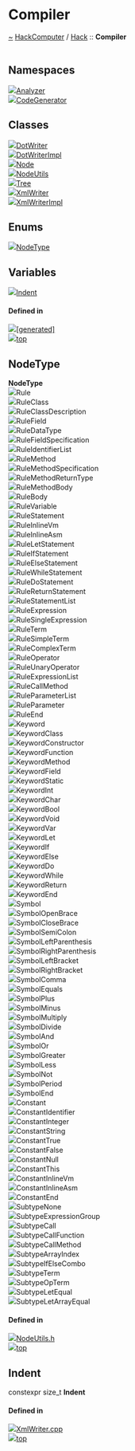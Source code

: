 <a id="compiler"></a>
<h1>Compiler</h1>
<a id="a00756"></a>
<a href="https://github.com/CharlesCarley/HackComputer#~">~</a>
<a href="index.md#index">HackComputer</a>
<span class="inline-text">/</span>
<a href="a00750.md#hack">Hack</a>
<span class="inline-text">::</span>
<span class="bold-text"><b>Compiler</b></span>
<br/>
<br/>
<a id="namespaces"></a>
<h2>Namespaces</h2>
<div class="icon-link">
<img src="../images/namespace.svg"/><a href="a00755.md#analyzer">Analyzer</a>
</div>
<div class="icon-link">
<img src="../images/namespace.svg"/><a href="a00757.md#codegenerator">CodeGenerator</a>
</div>
<a id="classes"></a>
<h2>Classes</h2>
<div class="icon-link">
<img src="../images/class.svg"/><a href="a01010.md#dotwriter">DotWriter</a>
</div>
<div class="icon-link">
<img src="../images/class.svg"/><a href="a01006.md#dotwriterimpl">DotWriterImpl</a>
</div>
<div class="icon-link">
<img src="../images/class.svg"/><a href="a01014.md#node">Node</a>
</div>
<div class="icon-link">
<img src="../images/class.svg"/><a href="a01018.md#nodeutils">NodeUtils</a>
</div>
<div class="icon-link">
<img src="../images/class.svg"/><a href="a01022.md#tree">Tree</a>
</div>
<div class="icon-link">
<img src="../images/class.svg"/><a href="a01030.md#xmlwriter">XmlWriter</a>
</div>
<div class="icon-link">
<img src="../images/class.svg"/><a href="a01026.md#xmlwriterimpl">XmlWriterImpl</a>
</div>
<a id="enums"></a>
<h2>Enums</h2>
<span class="icon-list-item"><a href="#nodetype" class="icon-list-item"><img src="../images/class.svg" class="icon-list-item"/><span class="icon-list-item">NodeType</span>
</a>
</span>
<br/>
<a id="variables"></a>
<h2>Variables</h2>
<span class="icon-list-item"><a href="#indent" class="icon-list-item"><img src="../images/class.svg" class="icon-list-item"/><span class="icon-list-item">Indent</span>
</a>
</span>
<br/>
<a id="defined-in"></a>
<h4>Defined in</h4>
<span class="icon-list-item"><a href="https://github.com/CharlesCarley/HackComputer/blob/master/[generated]#L1" class="icon-list-item"><img src="../images/file.svg" class="icon-list-item"/><span class="icon-list-item">[generated]</span>
</a>
</span>
<br/>
<span class="icon-list-item"><a href="#compiler" class="icon-list-item"><img src="../images/jumpToTop.svg" class="icon-list-item"/><span class="icon-list-item">top</span>
</a>
</span>
<a id="nodetype"></a>
<h2>NodeType</h2>
<span class="bold-text"><b>NodeType</b></span>
<br/>
<a id="rule"></a>
<div class="paragraph">
<span class="paragraph"><img src="../images/enum.svg"/><span class="inline-text">Rule</span>
</span>
</div>
<a id="ruleclass"></a>
<div class="paragraph">
<span class="paragraph"><img src="../images/enum.svg"/><span class="inline-text">RuleClass</span>
</span>
</div>
<a id="ruleclassdescription"></a>
<div class="paragraph">
<span class="paragraph"><img src="../images/enum.svg"/><span class="inline-text">RuleClassDescription</span>
</span>
</div>
<a id="rulefield"></a>
<div class="paragraph">
<span class="paragraph"><img src="../images/enum.svg"/><span class="inline-text">RuleField</span>
</span>
</div>
<a id="ruledatatype"></a>
<div class="paragraph">
<span class="paragraph"><img src="../images/enum.svg"/><span class="inline-text">RuleDataType</span>
</span>
</div>
<a id="rulefieldspecification"></a>
<div class="paragraph">
<span class="paragraph"><img src="../images/enum.svg"/><span class="inline-text">RuleFieldSpecification</span>
</span>
</div>
<a id="ruleidentifierlist"></a>
<div class="paragraph">
<span class="paragraph"><img src="../images/enum.svg"/><span class="inline-text">RuleIdentifierList</span>
</span>
</div>
<a id="rulemethod"></a>
<div class="paragraph">
<span class="paragraph"><img src="../images/enum.svg"/><span class="inline-text">RuleMethod</span>
</span>
</div>
<a id="rulemethodspecification"></a>
<div class="paragraph">
<span class="paragraph"><img src="../images/enum.svg"/><span class="inline-text">RuleMethodSpecification</span>
</span>
</div>
<a id="rulemethodreturntype"></a>
<div class="paragraph">
<span class="paragraph"><img src="../images/enum.svg"/><span class="inline-text">RuleMethodReturnType</span>
</span>
</div>
<a id="rulemethodbody"></a>
<div class="paragraph">
<span class="paragraph"><img src="../images/enum.svg"/><span class="inline-text">RuleMethodBody</span>
</span>
</div>
<a id="rulebody"></a>
<div class="paragraph">
<span class="paragraph"><img src="../images/enum.svg"/><span class="inline-text">RuleBody</span>
</span>
</div>
<a id="rulevariable"></a>
<div class="paragraph">
<span class="paragraph"><img src="../images/enum.svg"/><span class="inline-text">RuleVariable</span>
</span>
</div>
<a id="rulestatement"></a>
<div class="paragraph">
<span class="paragraph"><img src="../images/enum.svg"/><span class="inline-text">RuleStatement</span>
</span>
</div>
<a id="ruleinlinevm"></a>
<div class="paragraph">
<span class="paragraph"><img src="../images/enum.svg"/><span class="inline-text">RuleInlineVm</span>
</span>
</div>
<a id="ruleinlineasm"></a>
<div class="paragraph">
<span class="paragraph"><img src="../images/enum.svg"/><span class="inline-text">RuleInlineAsm</span>
</span>
</div>
<a id="ruleletstatement"></a>
<div class="paragraph">
<span class="paragraph"><img src="../images/enum.svg"/><span class="inline-text">RuleLetStatement</span>
</span>
</div>
<a id="ruleifstatement"></a>
<div class="paragraph">
<span class="paragraph"><img src="../images/enum.svg"/><span class="inline-text">RuleIfStatement</span>
</span>
</div>
<a id="ruleelsestatement"></a>
<div class="paragraph">
<span class="paragraph"><img src="../images/enum.svg"/><span class="inline-text">RuleElseStatement</span>
</span>
</div>
<a id="rulewhilestatement"></a>
<div class="paragraph">
<span class="paragraph"><img src="../images/enum.svg"/><span class="inline-text">RuleWhileStatement</span>
</span>
</div>
<a id="ruledostatement"></a>
<div class="paragraph">
<span class="paragraph"><img src="../images/enum.svg"/><span class="inline-text">RuleDoStatement</span>
</span>
</div>
<a id="rulereturnstatement"></a>
<div class="paragraph">
<span class="paragraph"><img src="../images/enum.svg"/><span class="inline-text">RuleReturnStatement</span>
</span>
</div>
<a id="rulestatementlist"></a>
<div class="paragraph">
<span class="paragraph"><img src="../images/enum.svg"/><span class="inline-text">RuleStatementList</span>
</span>
</div>
<a id="ruleexpression"></a>
<div class="paragraph">
<span class="paragraph"><img src="../images/enum.svg"/><span class="inline-text">RuleExpression</span>
</span>
</div>
<a id="rulesingleexpression"></a>
<div class="paragraph">
<span class="paragraph"><img src="../images/enum.svg"/><span class="inline-text">RuleSingleExpression</span>
</span>
</div>
<a id="ruleterm"></a>
<div class="paragraph">
<span class="paragraph"><img src="../images/enum.svg"/><span class="inline-text">RuleTerm</span>
</span>
</div>
<a id="rulesimpleterm"></a>
<div class="paragraph">
<span class="paragraph"><img src="../images/enum.svg"/><span class="inline-text">RuleSimpleTerm</span>
</span>
</div>
<a id="rulecomplexterm"></a>
<div class="paragraph">
<span class="paragraph"><img src="../images/enum.svg"/><span class="inline-text">RuleComplexTerm</span>
</span>
</div>
<a id="ruleoperator"></a>
<div class="paragraph">
<span class="paragraph"><img src="../images/enum.svg"/><span class="inline-text">RuleOperator</span>
</span>
</div>
<a id="ruleunaryoperator"></a>
<div class="paragraph">
<span class="paragraph"><img src="../images/enum.svg"/><span class="inline-text">RuleUnaryOperator</span>
</span>
</div>
<a id="ruleexpressionlist"></a>
<div class="paragraph">
<span class="paragraph"><img src="../images/enum.svg"/><span class="inline-text">RuleExpressionList</span>
</span>
</div>
<a id="rulecallmethod"></a>
<div class="paragraph">
<span class="paragraph"><img src="../images/enum.svg"/><span class="inline-text">RuleCallMethod</span>
</span>
</div>
<a id="ruleparameterlist"></a>
<div class="paragraph">
<span class="paragraph"><img src="../images/enum.svg"/><span class="inline-text">RuleParameterList</span>
</span>
</div>
<a id="ruleparameter"></a>
<div class="paragraph">
<span class="paragraph"><img src="../images/enum.svg"/><span class="inline-text">RuleParameter</span>
</span>
</div>
<a id="ruleend"></a>
<div class="paragraph">
<span class="paragraph"><img src="../images/enum.svg"/><span class="inline-text">RuleEnd</span>
</span>
</div>
<a id="keyword"></a>
<div class="paragraph">
<span class="paragraph"><img src="../images/enum.svg"/><span class="inline-text">Keyword</span>
</span>
</div>
<a id="keywordclass"></a>
<div class="paragraph">
<span class="paragraph"><img src="../images/enum.svg"/><span class="inline-text">KeywordClass</span>
</span>
</div>
<a id="keywordconstructor"></a>
<div class="paragraph">
<span class="paragraph"><img src="../images/enum.svg"/><span class="inline-text">KeywordConstructor</span>
</span>
</div>
<a id="keywordfunction"></a>
<div class="paragraph">
<span class="paragraph"><img src="../images/enum.svg"/><span class="inline-text">KeywordFunction</span>
</span>
</div>
<a id="keywordmethod"></a>
<div class="paragraph">
<span class="paragraph"><img src="../images/enum.svg"/><span class="inline-text">KeywordMethod</span>
</span>
</div>
<a id="keywordfield"></a>
<div class="paragraph">
<span class="paragraph"><img src="../images/enum.svg"/><span class="inline-text">KeywordField</span>
</span>
</div>
<a id="keywordstatic"></a>
<div class="paragraph">
<span class="paragraph"><img src="../images/enum.svg"/><span class="inline-text">KeywordStatic</span>
</span>
</div>
<a id="keywordint"></a>
<div class="paragraph">
<span class="paragraph"><img src="../images/enum.svg"/><span class="inline-text">KeywordInt</span>
</span>
</div>
<a id="keywordchar"></a>
<div class="paragraph">
<span class="paragraph"><img src="../images/enum.svg"/><span class="inline-text">KeywordChar</span>
</span>
</div>
<a id="keywordbool"></a>
<div class="paragraph">
<span class="paragraph"><img src="../images/enum.svg"/><span class="inline-text">KeywordBool</span>
</span>
</div>
<a id="keywordvoid"></a>
<div class="paragraph">
<span class="paragraph"><img src="../images/enum.svg"/><span class="inline-text">KeywordVoid</span>
</span>
</div>
<a id="keywordvar"></a>
<div class="paragraph">
<span class="paragraph"><img src="../images/enum.svg"/><span class="inline-text">KeywordVar</span>
</span>
</div>
<a id="keywordlet"></a>
<div class="paragraph">
<span class="paragraph"><img src="../images/enum.svg"/><span class="inline-text">KeywordLet</span>
</span>
</div>
<a id="keywordif"></a>
<div class="paragraph">
<span class="paragraph"><img src="../images/enum.svg"/><span class="inline-text">KeywordIf</span>
</span>
</div>
<a id="keywordelse"></a>
<div class="paragraph">
<span class="paragraph"><img src="../images/enum.svg"/><span class="inline-text">KeywordElse</span>
</span>
</div>
<a id="keyworddo"></a>
<div class="paragraph">
<span class="paragraph"><img src="../images/enum.svg"/><span class="inline-text">KeywordDo</span>
</span>
</div>
<a id="keywordwhile"></a>
<div class="paragraph">
<span class="paragraph"><img src="../images/enum.svg"/><span class="inline-text">KeywordWhile</span>
</span>
</div>
<a id="keywordreturn"></a>
<div class="paragraph">
<span class="paragraph"><img src="../images/enum.svg"/><span class="inline-text">KeywordReturn</span>
</span>
</div>
<a id="keywordend"></a>
<div class="paragraph">
<span class="paragraph"><img src="../images/enum.svg"/><span class="inline-text">KeywordEnd</span>
</span>
</div>
<a id="symbol"></a>
<div class="paragraph">
<span class="paragraph"><img src="../images/enum.svg"/><span class="inline-text">Symbol</span>
</span>
</div>
<a id="symbolopenbrace"></a>
<div class="paragraph">
<span class="paragraph"><img src="../images/enum.svg"/><span class="inline-text">SymbolOpenBrace</span>
</span>
</div>
<a id="symbolclosebrace"></a>
<div class="paragraph">
<span class="paragraph"><img src="../images/enum.svg"/><span class="inline-text">SymbolCloseBrace</span>
</span>
</div>
<a id="symbolsemicolon"></a>
<div class="paragraph">
<span class="paragraph"><img src="../images/enum.svg"/><span class="inline-text">SymbolSemiColon</span>
</span>
</div>
<a id="symbolleftparenthesis"></a>
<div class="paragraph">
<span class="paragraph"><img src="../images/enum.svg"/><span class="inline-text">SymbolLeftParenthesis</span>
</span>
</div>
<a id="symbolrightparenthesis"></a>
<div class="paragraph">
<span class="paragraph"><img src="../images/enum.svg"/><span class="inline-text">SymbolRightParenthesis</span>
</span>
</div>
<a id="symbolleftbracket"></a>
<div class="paragraph">
<span class="paragraph"><img src="../images/enum.svg"/><span class="inline-text">SymbolLeftBracket</span>
</span>
</div>
<a id="symbolrightbracket"></a>
<div class="paragraph">
<span class="paragraph"><img src="../images/enum.svg"/><span class="inline-text">SymbolRightBracket</span>
</span>
</div>
<a id="symbolcomma"></a>
<div class="paragraph">
<span class="paragraph"><img src="../images/enum.svg"/><span class="inline-text">SymbolComma</span>
</span>
</div>
<a id="symbolequals"></a>
<div class="paragraph">
<span class="paragraph"><img src="../images/enum.svg"/><span class="inline-text">SymbolEquals</span>
</span>
</div>
<a id="symbolplus"></a>
<div class="paragraph">
<span class="paragraph"><img src="../images/enum.svg"/><span class="inline-text">SymbolPlus</span>
</span>
</div>
<a id="symbolminus"></a>
<div class="paragraph">
<span class="paragraph"><img src="../images/enum.svg"/><span class="inline-text">SymbolMinus</span>
</span>
</div>
<a id="symbolmultiply"></a>
<div class="paragraph">
<span class="paragraph"><img src="../images/enum.svg"/><span class="inline-text">SymbolMultiply</span>
</span>
</div>
<a id="symboldivide"></a>
<div class="paragraph">
<span class="paragraph"><img src="../images/enum.svg"/><span class="inline-text">SymbolDivide</span>
</span>
</div>
<a id="symboland"></a>
<div class="paragraph">
<span class="paragraph"><img src="../images/enum.svg"/><span class="inline-text">SymbolAnd</span>
</span>
</div>
<a id="symbolor"></a>
<div class="paragraph">
<span class="paragraph"><img src="../images/enum.svg"/><span class="inline-text">SymbolOr</span>
</span>
</div>
<a id="symbolgreater"></a>
<div class="paragraph">
<span class="paragraph"><img src="../images/enum.svg"/><span class="inline-text">SymbolGreater</span>
</span>
</div>
<a id="symbolless"></a>
<div class="paragraph">
<span class="paragraph"><img src="../images/enum.svg"/><span class="inline-text">SymbolLess</span>
</span>
</div>
<a id="symbolnot"></a>
<div class="paragraph">
<span class="paragraph"><img src="../images/enum.svg"/><span class="inline-text">SymbolNot</span>
</span>
</div>
<a id="symbolperiod"></a>
<div class="paragraph">
<span class="paragraph"><img src="../images/enum.svg"/><span class="inline-text">SymbolPeriod</span>
</span>
</div>
<a id="symbolend"></a>
<div class="paragraph">
<span class="paragraph"><img src="../images/enum.svg"/><span class="inline-text">SymbolEnd</span>
</span>
</div>
<a id="constant"></a>
<div class="paragraph">
<span class="paragraph"><img src="../images/enum.svg"/><span class="inline-text">Constant</span>
</span>
</div>
<a id="constantidentifier"></a>
<div class="paragraph">
<span class="paragraph"><img src="../images/enum.svg"/><span class="inline-text">ConstantIdentifier</span>
</span>
</div>
<a id="constantinteger"></a>
<div class="paragraph">
<span class="paragraph"><img src="../images/enum.svg"/><span class="inline-text">ConstantInteger</span>
</span>
</div>
<a id="constantstring"></a>
<div class="paragraph">
<span class="paragraph"><img src="../images/enum.svg"/><span class="inline-text">ConstantString</span>
</span>
</div>
<a id="constanttrue"></a>
<div class="paragraph">
<span class="paragraph"><img src="../images/enum.svg"/><span class="inline-text">ConstantTrue</span>
</span>
</div>
<a id="constantfalse"></a>
<div class="paragraph">
<span class="paragraph"><img src="../images/enum.svg"/><span class="inline-text">ConstantFalse</span>
</span>
</div>
<a id="constantnull"></a>
<div class="paragraph">
<span class="paragraph"><img src="../images/enum.svg"/><span class="inline-text">ConstantNull</span>
</span>
</div>
<a id="constantthis"></a>
<div class="paragraph">
<span class="paragraph"><img src="../images/enum.svg"/><span class="inline-text">ConstantThis</span>
</span>
</div>
<a id="constantinlinevm"></a>
<div class="paragraph">
<span class="paragraph"><img src="../images/enum.svg"/><span class="inline-text">ConstantInlineVm</span>
</span>
</div>
<a id="constantinlineasm"></a>
<div class="paragraph">
<span class="paragraph"><img src="../images/enum.svg"/><span class="inline-text">ConstantInlineAsm</span>
</span>
</div>
<a id="constantend"></a>
<div class="paragraph">
<span class="paragraph"><img src="../images/enum.svg"/><span class="inline-text">ConstantEnd</span>
</span>
</div>
<a id="subtypenone"></a>
<div class="paragraph">
<span class="paragraph"><img src="../images/enum.svg"/><span class="inline-text">SubtypeNone</span>
</span>
</div>
<a id="subtypeexpressiongroup"></a>
<div class="paragraph">
<span class="paragraph"><img src="../images/enum.svg"/><span class="inline-text">SubtypeExpressionGroup</span>
</span>
</div>
<a id="subtypecall"></a>
<div class="paragraph">
<span class="paragraph"><img src="../images/enum.svg"/><span class="inline-text">SubtypeCall</span>
</span>
</div>
<a id="subtypecallfunction"></a>
<div class="paragraph">
<span class="paragraph"><img src="../images/enum.svg"/><span class="inline-text">SubtypeCallFunction</span>
</span>
</div>
<a id="subtypecallmethod"></a>
<div class="paragraph">
<span class="paragraph"><img src="../images/enum.svg"/><span class="inline-text">SubtypeCallMethod</span>
</span>
</div>
<a id="subtypearrayindex"></a>
<div class="paragraph">
<span class="paragraph"><img src="../images/enum.svg"/><span class="inline-text">SubtypeArrayIndex</span>
</span>
</div>
<a id="subtypeifelsecombo"></a>
<div class="paragraph">
<span class="paragraph"><img src="../images/enum.svg"/><span class="inline-text">SubtypeIfElseCombo</span>
</span>
</div>
<a id="subtypeterm"></a>
<div class="paragraph">
<span class="paragraph"><img src="../images/enum.svg"/><span class="inline-text">SubtypeTerm</span>
</span>
</div>
<a id="subtypeopterm"></a>
<div class="paragraph">
<span class="paragraph"><img src="../images/enum.svg"/><span class="inline-text">SubtypeOpTerm</span>
</span>
</div>
<a id="subtypeletequal"></a>
<div class="paragraph">
<span class="paragraph"><img src="../images/enum.svg"/><span class="inline-text">SubtypeLetEqual</span>
</span>
</div>
<a id="subtypeletarrayequal"></a>
<div class="paragraph">
<span class="paragraph"><img src="../images/enum.svg"/><span class="inline-text">SubtypeLetArrayEqual</span>
</span>
</div>
<a id="rule"></a>
<a id="ruleclass"></a>
<a id="ruleclassdescription"></a>
<a id="rulefield"></a>
<a id="ruledatatype"></a>
<a id="rulefieldspecification"></a>
<a id="ruleidentifierlist"></a>
<a id="rulemethod"></a>
<a id="rulemethodspecification"></a>
<a id="rulemethodreturntype"></a>
<a id="rulemethodbody"></a>
<a id="rulebody"></a>
<a id="rulevariable"></a>
<a id="rulestatement"></a>
<a id="ruleinlinevm"></a>
<a id="ruleinlineasm"></a>
<a id="ruleletstatement"></a>
<a id="ruleifstatement"></a>
<a id="ruleelsestatement"></a>
<a id="rulewhilestatement"></a>
<a id="ruledostatement"></a>
<a id="rulereturnstatement"></a>
<a id="rulestatementlist"></a>
<a id="ruleexpression"></a>
<a id="rulesingleexpression"></a>
<a id="ruleterm"></a>
<a id="rulesimpleterm"></a>
<a id="rulecomplexterm"></a>
<a id="ruleoperator"></a>
<a id="ruleunaryoperator"></a>
<a id="ruleexpressionlist"></a>
<a id="rulecallmethod"></a>
<a id="ruleparameterlist"></a>
<a id="ruleparameter"></a>
<a id="ruleend"></a>
<a id="keyword"></a>
<a id="keywordclass"></a>
<a id="keywordconstructor"></a>
<a id="keywordfunction"></a>
<a id="keywordmethod"></a>
<a id="keywordfield"></a>
<a id="keywordstatic"></a>
<a id="keywordint"></a>
<a id="keywordchar"></a>
<a id="keywordbool"></a>
<a id="keywordvoid"></a>
<a id="keywordvar"></a>
<a id="keywordlet"></a>
<a id="keywordif"></a>
<a id="keywordelse"></a>
<a id="keyworddo"></a>
<a id="keywordwhile"></a>
<a id="keywordreturn"></a>
<a id="keywordend"></a>
<a id="symbol"></a>
<a id="symbolopenbrace"></a>
<a id="symbolclosebrace"></a>
<a id="symbolsemicolon"></a>
<a id="symbolleftparenthesis"></a>
<a id="symbolrightparenthesis"></a>
<a id="symbolleftbracket"></a>
<a id="symbolrightbracket"></a>
<a id="symbolcomma"></a>
<a id="symbolequals"></a>
<a id="symbolplus"></a>
<a id="symbolminus"></a>
<a id="symbolmultiply"></a>
<a id="symboldivide"></a>
<a id="symboland"></a>
<a id="symbolor"></a>
<a id="symbolgreater"></a>
<a id="symbolless"></a>
<a id="symbolnot"></a>
<a id="symbolperiod"></a>
<a id="symbolend"></a>
<a id="constant"></a>
<a id="constantidentifier"></a>
<a id="constantinteger"></a>
<a id="constantstring"></a>
<a id="constanttrue"></a>
<a id="constantfalse"></a>
<a id="constantnull"></a>
<a id="constantthis"></a>
<a id="constantinlinevm"></a>
<a id="constantinlineasm"></a>
<a id="constantend"></a>
<a id="subtypenone"></a>
<a id="subtypeexpressiongroup"></a>
<a id="subtypecall"></a>
<a id="subtypecallfunction"></a>
<a id="subtypecallmethod"></a>
<a id="subtypearrayindex"></a>
<a id="subtypeifelsecombo"></a>
<a id="subtypeterm"></a>
<a id="subtypeopterm"></a>
<a id="subtypeletequal"></a>
<a id="subtypeletarrayequal"></a>
<a id="defined-in"></a>
<h4>Defined in</h4>
<span class="icon-list-item"><a href="https://github.com/CharlesCarley/HackComputer/blob/master/Source/Compiler/Common/NodeUtils.h#L30" class="icon-list-item"><img src="../images/file.svg" class="icon-list-item"/><span class="icon-list-item">NodeUtils.h</span>
</a>
</span>
<br/>
<span class="icon-list-item"><a href="#compiler" class="icon-list-item"><img src="../images/jumpToTop.svg" class="icon-list-item"/><span class="icon-list-item">top</span>
</a>
</span>
<br/>
<a id="indent"></a>
<h2>Indent</h2>
<span class="inline-text">constexpr size_t</span>
<span class="bold-text"><b>Indent</b></span>
<br/>
<a id="defined-in"></a>
<h4>Defined in</h4>
<span class="icon-list-item"><a href="https://github.com/CharlesCarley/HackComputer/blob/master/Source/Compiler/Common/XmlWriter.cpp#L29" class="icon-list-item"><img src="../images/file.svg" class="icon-list-item"/><span class="icon-list-item">XmlWriter.cpp</span>
</a>
</span>
<br/>
<span class="icon-list-item"><a href="#compiler" class="icon-list-item"><img src="../images/jumpToTop.svg" class="icon-list-item"/><span class="icon-list-item">top</span>
</a>
</span>
<br/>
</div>
</div>
</body>
</html>
